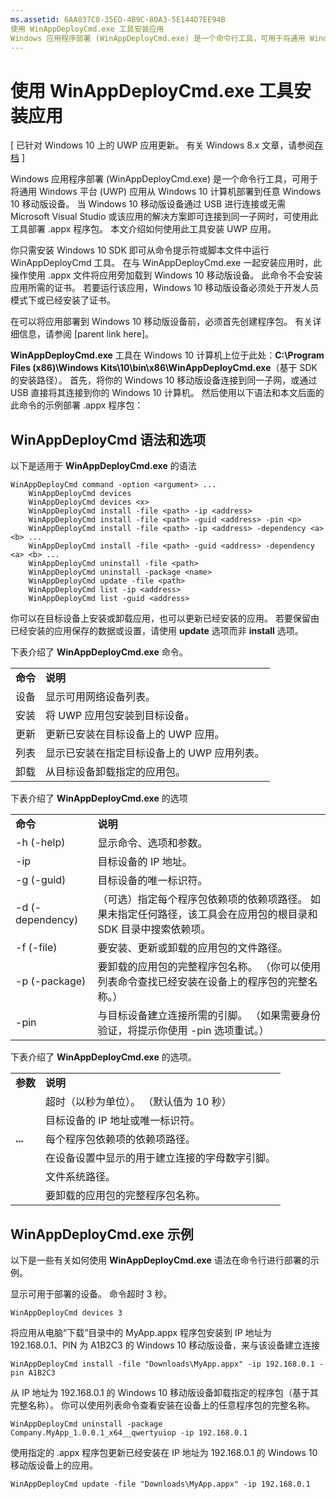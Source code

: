 ```yaml
---
ms.assetid: 6AA037C0-35ED-4B9C-80A3-5E144D7EE94B
使用 WinAppDeployCmd.exe 工具安装应用
Windows 应用程序部署 (WinAppDeployCmd.exe) 是一个命令行工具，可用于将通用 Windows 平台 (UWP) 应用从 Windows 10 计算机部署到任意 Windows 10 移动版设备。
---
```

# 使用 WinAppDeployCmd.exe 工具安装应用

\[ 已针对 Windows 10 上的 UWP 应用更新。 有关 Windows 8.x 文章，请参阅[存档](http://go.microsoft.com/fwlink/p/?linkid=619132) \]

Windows 应用程序部署 (WinAppDeployCmd.exe) 是一个命令行工具，可用于将通用 Windows 平台 (UWP) 应用从 Windows 10 计算机部署到任意 Windows 10 移动版设备。 当 Windows 10 移动版设备通过 USB 进行连接或无需 Microsoft Visual Studio 或该应用的解决方案即可连接到同一子网时，可使用此工具部署 .appx 程序包。 本文介绍如何使用此工具安装 UWP 应用。

你只需安装 Windows 10 SDK 即可从命令提示符或脚本文件中运行 WinAppDeployCmd 工具。 在与 WinAppDeployCmd.exe 一起安装应用时，此操作使用 .appx 文件将应用旁加载到 Windows 10 移动版设备。 此命令不会安装应用所需的证书。 若要运行该应用，Windows 10 移动版设备必须处于开发人员模式下或已经安装了证书。

在可以将应用部署到 Windows 10 移动版设备前，必须首先创建程序包。 有关详细信息，请参阅 \[parent link here\]。

**WinAppDeployCmd.exe** 工具在 Windows 10 计算机上位于此处：**C:\\Program Files (x86)\\Windows Kits\\10\\bin\\x86\\WinAppDeployCmd.exe**（基于 SDK 的安装路径）。 首先，将你的 Windows 10 移动版设备连接到同一子网，或通过 USB 直接将其连接到你的 Windows 10 计算机。 然后使用以下语法和本文后面的此命令的示例部署 .appx 程序包：

## WinAppDeployCmd 语法和选项

以下是适用于 **WinAppDeployCmd.exe** 的语法

``` syntax
WinAppDeployCmd command -option <argument> ...
    WinAppDeployCmd devices
    WinAppDeployCmd devices <x>
    WinAppDeployCmd install -file <path> -ip <address>
    WinAppDeployCmd install -file <path> -guid <address> -pin <p>
    WinAppDeployCmd install -file <path> -ip <address> -dependency <a> <b> ...
    WinAppDeployCmd install -file <path> -guid <address> -dependency <a> <b> ...
    WinAppDeployCmd uninstall -file <path>
    WinAppDeployCmd uninstall -package <name>
    WinAppDeployCmd update -file <path>
    WinAppDeployCmd list -ip <address>
    WinAppDeployCmd list -guid <address>
```

你可以在目标设备上安装或卸载应用，也可以更新已经安装的应用。 若要保留由已经安装的应用保存的数据或设置，请使用 **update** 选项而非 **install** 选项。

下表介绍了 **WinAppDeployCmd.exe** 命令。

|             |                                                                     |
|-------------|---------------------------------------------------------------------|
| **命令** | **说明**                                                     |
| 设备     | 显示可用网络设备列表。                         |
| 安装     | 将 UWP 应用包安装到目标设备。                     |
| 更新      | 更新已安装在目标设备上的 UWP 应用。    |
| 列表        | 显示已安装在指定目标设备上的 UWP 应用列表。 |
| 卸载   | 从目标设备卸载指定的应用包。         |

 

下表介绍了 **WinAppDeployCmd.exe** 的选项

|                  |                                                                                                                                                                                                               |
|------------------|---------------------------------------------------------------------------------------------------------------------------------------------------------------------------------------------------------------|
| **命令**      | **说明**                                                                                                                                                                                               |
| -h (-help)       | 显示命令、选项和参数。                                                                                                                                                                     |
| -ip              | 目标设备的 IP 地址。                                                                                                                                                                              |
| -g (-guid)       | 目标设备的唯一标识符。                                                                                                                                                                       |
| -d (-dependency) | （可选）指定每个程序包依赖项的依赖项路径。 如果未指定任何路径，该工具会在应用包的根目录和 SDK 目录中搜索依赖项。 |
| -f (-file)       | 要安装、更新或卸载的应用包的文件路径。                                                                                                                                                |
| -p (-package)    | 要卸载的应用包的完整程序包名称。 （你可以使用列表命令查找已经安装在设备上的程序包的完整名称。）                                                   |
| -pin             | 与目标设备建立连接所需的引脚。 （如果需要身份验证，将提示你使用 -pin 选项重试。）                                                 |

 

下表介绍了 **WinAppDeployCmd.exe** 的选项。

|                        |                                                                              |
|------------------------|------------------------------------------------------------------------------|
| **参数**           | **说明**                                                              |
| <x>              | 超时（以秒为单位）。 （默认值为 10 秒）                                          |
| <address>        | 目标设备的 IP 地址或唯一标识符。                        |
| <a><b>... | 每个程序包依赖项的依赖项路径。                    |
| <p>              | 在设备设置中显示的用于建立连接的字母数字引脚。 |
| <path>           | 文件系统路径。                                                            |
| <name>           | 要卸载的应用包的完整程序包名称。                          |

 
## WinAppDeployCmd.exe 示例

以下是一些有关如何使用 **WinAppDeployCmd.exe** 语法在命令行进行部署的示例。

显示可用于部署的设备。 命令超时 3 秒。

``` syntax
WinAppDeployCmd devices 3
```

将应用从电脑“下载”目录中的 MyApp.appx 程序包安装到 IP 地址为 192.168.0.1、PIN 为 A1B2C3 的 Windows 10 移动版设备，来与该设备建立连接

``` syntax
WinAppDeployCmd install -file "Downloads\MyApp.appx" -ip 192.168.0.1 -pin A1B2C3
```

从 IP 地址为 192.168.0.1 的 Windows 10 移动版设备卸载指定的程序包（基于其完整名称）。 你可以使用列表命令查看安装在设备上的任意程序包的完整名称。

``` syntax
WinAppDeployCmd uninstall -package Company.MyApp_1.0.0.1_x64__qwertyuiop -ip 192.168.0.1
```

使用指定的 .appx 程序包更新已经安装在 IP 地址为 192.168.0.1 的 Windows 10 移动版设备上的应用。

``` syntax
WinAppDeployCmd update -file "Downloads\MyApp.appx" -ip 192.168.0.1
```



<!--HONumber=Mar16_HO1-->


